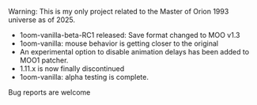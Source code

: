 Warning: This is my only project related to the Master of Orion 1993 universe as of 2025.

- 1oom-vanilla-beta-RC1 released: Save format changed to MOO v1.3
- 1oom-vanilla: mouse behavior is getting closer to the original
- An experimental option to disable animation delays has been added to MOO1 patcher.
- 1.11.x is now finally discontinued
- 1oom-vanilla: alpha testing is complete.

Bug reports are welcome

<!--
**1oom-fork/1oom-fork** is a ✨ _special_ ✨ repository because its `README.md` (this file) appears on your GitHub profile.

Here are some ideas to get you started:

- 🔭 I’m currently working on ...
- 🌱 I’m currently learning ...
- 👯 I’m looking to collaborate on ...
- 🤔 I’m looking for help with ...
- 💬 Ask me about ...
- 📫 How to reach me: ...
- 😄 Pronouns: ...
- ⚡ Fun fact: ...
-->
